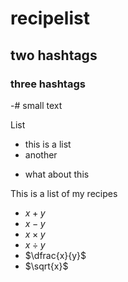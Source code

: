 # recipelist

## two hashtags

### three hashtags

-# small text

List 
* this is a list
* another 
- what about this

This is a list of my recipes

- $x + y$
- $x - y$
- $x \times y$ 
- $x \div y$
- $\dfrac{x}{y}$
- $\sqrt{x}$
